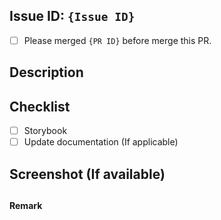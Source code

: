 ## Issue ID: `{Issue ID}`

<!-- If stack on top of the previous pull request -->

- [ ] Please merged `{PR ID}` before merge this PR.

## Description

## <!-- What does this PR do? If there is a third-party library usage or any other references that the reviewers should know about, please provide a link to its relevant documentation -->

## Checklist

- [ ] Storybook
- [ ] Update documentation (If applicable)

## Screenshot (If available)

## <!-- Image or Gif to display the example UI -->

#### Remark

## <!-- Anything you would like to say to the reviewers? -->

